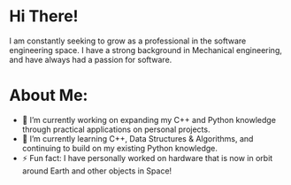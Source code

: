 <!--
**mmichalak-swe/mmichalak-swe** is a ✨ _special_ ✨ repository because its `README.md` (this file) appears on your GitHub profile.

Here are some ideas to get you started:
-->

# Hi There!
I am constantly seeking to grow as a professional in the software engineering space. I have a strong background in Mechanical engineering, and have always had a passion for software.

# About Me:
- 🔭 I’m currently working on expanding my C++ and Python knowledge through practical applications on personal projects.
- 🌱 I’m currently learning C++, Data Structures & Algorithms, and continuing to build on my existing Python knowledge.
- ⚡ Fun fact: I have personally worked on hardware that is now in orbit around Earth and other objects in Space!
<!--
- 👯 I’m looking to collaborate on ...
- 🤔 I’m looking for help with ...
- 💬 Ask me about ...
- 📫 How to reach me: ...
- 😄 Pronouns: ...
-->
